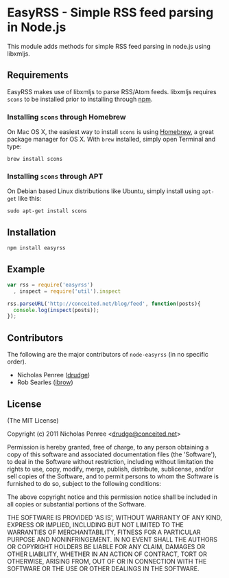#  EasyRSS - Simple RSS feed parsing in Node.js 
      
  This module adds methods for simple RSS feed parsing in node.js using libxmljs.

## Requirements

EasyRSS makes use of libxmljs to parse RSS/Atom feeds. libxmljs requires `scons` to be installed prior to installing through [npm](http://npmjs.org).

### Installing `scons` through Homebrew

On Mac OS X, the easiest way to install `scons` is using [Homebrew](http://mxcl.github.com/homebrew/), a great package manager for OS X. With `brew` installed, simply open Terminal and type:

    brew install scons


### Installing `scons` through APT

On Debian based Linux distributions like Ubuntu, simply install using `apt-get` like this:

    sudo apt-get install scons

## Installation

    npm install easyrss

## Example

```javascript
var rss = require('easyrss')
  , inspect = require('util').inspect

rss.parseURL('http://conceited.net/blog/feed', function(posts){
  console.log(inspect(posts));
});
```

## Contributors

The following are the major contributors of `node-easyrss` (in no specific order).

  * Nicholas Penree ([drudge](http://github.com/drudge))
  * Rob Searles ([ibrow](http://github.com/ibrow))

## License 

(The MIT License)

Copyright (c) 2011 Nicholas Penree &lt;drudge@conceited.net&gt;

Permission is hereby granted, free of charge, to any person obtaining
a copy of this software and associated documentation files (the
'Software'), to deal in the Software without restriction, including
without limitation the rights to use, copy, modify, merge, publish,
distribute, sublicense, and/or sell copies of the Software, and to
permit persons to whom the Software is furnished to do so, subject to
the following conditions:

The above copyright notice and this permission notice shall be
included in all copies or substantial portions of the Software.

THE SOFTWARE IS PROVIDED 'AS IS', WITHOUT WARRANTY OF ANY KIND,
EXPRESS OR IMPLIED, INCLUDING BUT NOT LIMITED TO THE WARRANTIES OF
MERCHANTABILITY, FITNESS FOR A PARTICULAR PURPOSE AND NONINFRINGEMENT.
IN NO EVENT SHALL THE AUTHORS OR COPYRIGHT HOLDERS BE LIABLE FOR ANY
CLAIM, DAMAGES OR OTHER LIABILITY, WHETHER IN AN ACTION OF CONTRACT,
TORT OR OTHERWISE, ARISING FROM, OUT OF OR IN CONNECTION WITH THE
SOFTWARE OR THE USE OR OTHER DEALINGS IN THE SOFTWARE.


